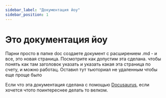 ```yaml
---
sidebar_label: "Документация йоу"
sidebar_position: 1
---
```


# Это документация йоу

Парни просто в папке doc создаете документ с расширением .md - и все, это новая страница. 
Посмотрите как допустим эта сделана. чтобы понять как там заголовок указать и указать какая эта страница по счету,
и можно работац. Оставил тут тьюториал не удаленным чтобы еще проще было

Если что эта документация сделана с помощью [Docusaurus](https://docusaurus.io/), 
если хочется чтото поинтереснее делать то велком. 
